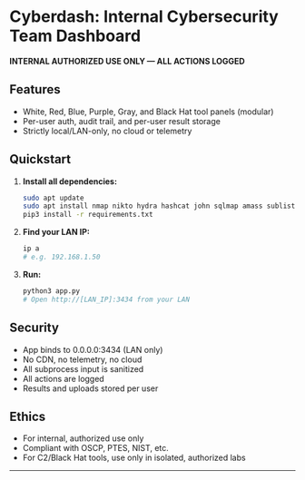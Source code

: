 # Cyberdash: Internal Cybersecurity Team Dashboard

**INTERNAL AUTHORIZED USE ONLY — ALL ACTIONS LOGGED**

## Features

- White, Red, Blue, Purple, Gray, and Black Hat tool panels (modular)
- Per-user auth, audit trail, and per-user result storage
- Strictly local/LAN-only, no cloud or telemetry

## Quickstart

1. **Install all dependencies:**
   ```bash
   sudo apt update
   sudo apt install nmap nikto hydra hashcat john sqlmap amass sublist3r whois dnsutils python3-pip tshark dnsrecon xsser theharvester gobuster metasploit-framework veil empire mythic sliver
   pip3 install -r requirements.txt
   ```

2. **Find your LAN IP:**
   ```bash
   ip a
   # e.g. 192.168.1.50
   ```

3. **Run:**
   ```bash
   python3 app.py
   # Open http://[LAN_IP]:3434 from your LAN
   ```

## Security

- App binds to 0.0.0.0:3434 (LAN only)
- No CDN, no telemetry, no cloud
- All subprocess input is sanitized
- All actions are logged
- Results and uploads stored per user

## Ethics

- For internal, authorized use only
- Compliant with OSCP, PTES, NIST, etc.
- For C2/Black Hat tools, use only in isolated, authorized labs

---